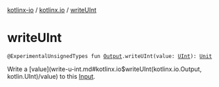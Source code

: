 [kotlinx-io](../index.md) / [kotlinx.io](index.md) / [writeUInt](./write-u-int.md)

# writeUInt

`@ExperimentalUnsignedTypes fun `[`Output`](-output/index.md)`.writeUInt(value: `[`UInt`](https://kotlinlang.org/api/latest/jvm/stdlib/kotlin/-u-int/index.html)`): `[`Unit`](https://kotlinlang.org/api/latest/jvm/stdlib/kotlin/-unit/index.html)

Write a [value](write-u-int.md#kotlinx.io$writeUInt(kotlinx.io.Output, kotlin.UInt)/value) to this [Input](-input/index.md).

